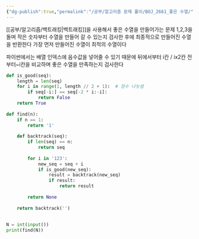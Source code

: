 ```yaml
---
{"dg-publish":true,"permalink":"/공부/알고리즘 문제 풀이/BOJ_2661_좋은 수열/","dgPassFrontmatter":true}
---
```


[[공부/알고리즘/백트래킹\|백트래킹]]을 사용해서 좋은 수열을 만들어가는 문제
1,2,3을 돌며 작은 숫자부터 수열을 만들어 갈 수 있는지 검사한 후에
최종적으로 만들어진 수열을 반환한다
가장 먼저 만들어진 수열이 최적의 수열이다

파이썬에서는 배열 인덱스에 음수값을 넣어줄 수 있기 때문에
뒤에서부터 i칸 / ix2칸 전부터~i칸을 비교하며 좋은 수열을 만족하는지 검사한다

```python
def is_good(seq):  
    length = len(seq)  
    for i in range(1, length // 2 + 1):  # 정수 나눗셈  
        if seq[-i:] == seq[-2 * i:-i]:  
            return False  
    return True  
  
def find(n):  
    if n == 1:  
        return '1'  
  
    def backtrack(seq):  
        if len(seq) == n:  
            return seq  
  
        for i in '123':  
            new_seq = seq + i  
            if is_good(new_seq):  
                result = backtrack(new_seq)  
                if result:  
                    return result  
  
        return None  
  
    return backtrack('')  
  
  
N = int(input())  
print(find(N))
```
